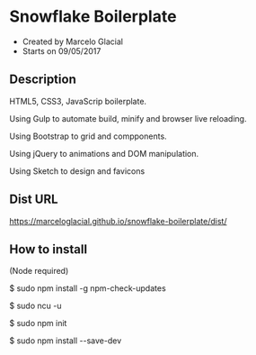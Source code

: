 # Snowflake Boilerplate

* Created by Marcelo Glacial
* Starts on 09/05/2017

## Description

HTML5, CSS3, JavaScrip boilerplate.

Using Gulp to automate build, minify and browser live reloading.

Using Bootstrap to grid and compponents.

Using jQuery to animations and DOM manipulation.

Using Sketch to design and favicons

## Dist URL

<https://marceloglacial.github.io/snowflake-boilerplate/dist/>


## How to install

(Node required)

$ sudo npm install -g npm-check-updates

$ sudo ncu -u

$ sudo npm init

$ sudo npm install --save-dev
